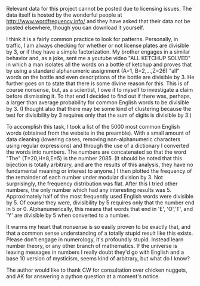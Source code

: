 Relevant data for this project cannot be posted due to licensing issues. The data itself is hosted by the wonderful people at
http://www.wordfrequency.info/ and they have asked that their data not be posted elsewhere, though you can download it yourself.

  I think it is a fairly common practice to look for patterns. Personally, in traffic, I am always checking for whether or not license plates are divisible by 3, or if they have a simple factorization. My brother engages in a similar behavior and, as a joke, sent me a youtube video "ALL KETCHUP SOLVED" in which a man isolates all the words on a bottle of ketchup and proves that by using a standard alphanumeric assignment (A=1, B=2,...,Z=26) "all" words on the bottle and even descriptions of the bottle are divisible by 3. He further goes on to state that there is some divine reason for this. This is of course nonsense, but, as a scientist, I owe it to myself to investigate a claim before dismissing it. To that end I decided to find out if there was, perhaps, a larger than average probability for common English words to be divisible by 3. (I thought also that there may be some kind of clustering because the test for divisibility by 3 requires only that the sum of digits is divisible by 3.)

  To accomplish this task, I took a list of the 5000 most common English words (obtained from the website in the preamble). With a small amount of data cleaning (lowering cases, removing non-alphanumeric characters using regular expressions) and through the use of a dictionary I converted the words into numbers. The numbers are concatenated so that the word "The" (T=20,H=8,E=5) is the number 2085. (It should be noted that this bijection is totally arbitrary, and are the results of this analysis, they have no fundamental meaning or interest to anyone.) I then plotted the frequency of the remainder of each number under modular division by 3. Not surprisingly, the frequency distribution was flat. After this I tried other numbers, the only number which had any interesting results was 5. Approximately half of the most frequently used English words were divisible by 5. Of course they were, divisibility by 5 requires only that the number end in 5 or 0. Alphanumerically, this means that words that end in 'E', 'O','T', and 'Y' are divisible by 5 when converted to a number.
  
  It warms my heart that nonsense is so easily proven to be exactly that, and that a common sense understanding of a totally stupid result like this exists. Please don't engage in numerology, it's profoundly stupid. Instead learn number theory, or any other branch of mathematics. If the universe is leaving messages in numbers I really doubt they'd go with English and a base 10 version of mysticism, seems kind of arbitrary, but what do I know?
  
The author would like to thank CW for consultation over chicken nuggets, and AK for answering a python question at a moment's notice.
